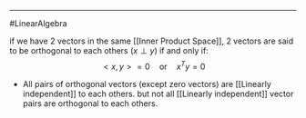 ----
#LinearAlgebra 

if we have 2 vectors in the same [[Inner Product Space]],  2 vectors are said to be orthogonal to each others ($x \perp y$) if and only if:
$$<x, y> = 0 \quad \text{or} \quad x^Ty = 0$$

- All pairs of orthogonal vectors (except zero vectors) are [[Linearly independent]] to each others. but not all [[Linearly independent]] vector pairs are orthogonal to each others.

